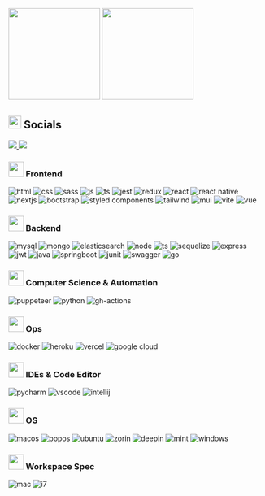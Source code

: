 <p>
  <img height="180em" src="https://github-readme-stats.vercel.app/api?username=michaelcaxias&show_icons=true&include_all_commits=true&count_private=true&theme=react&hide_border=true&bg_color=0D1117&title_color=ff8da4&icon_color=c2f0ff">
  <img height="180em" src="https://github-readme-stats.vercel.app/api/top-langs/?username=michaelcaxias&langs_count=10&layout=compact&theme=react&hide_border=true&bg_color=0D1117&title_color=ff8da4&icon_color=eafaff">
</p>

<h2>
  <img width="25px" src="https://i.imgur.com/k70nBye.png" />
  Socials
</h2>
  
<a href="https://www.linkedin.com/in/michaelcaxias/" target="_blank">
  <img src="https://img.shields.io/badge/LinkedIn-%230077B5.svg?logo=linkedin&logoColor=white" />
</a>

<a href="mailto:7michaeel7@gmail.com" target="_blank">
  <img src="https://img.shields.io/badge/Gmail-d14736.svg?logo=gmail&logoColor=white" />
</a>

<h3>
    <img width="30px" src="https://static.wikia.nocookie.net/logopedia/images/2/29/Microsoft_Paint_Logo_%281998-2001%29_%28Alternative%29.png/revision/latest/scale-to-width-down/250?cb=20200822232627" />
  Frontend
</h3>

![html](https://img.shields.io/badge/HTML5-E34F26?&logo=html5&logoColor=white)
![css](https://img.shields.io/badge/CSS3-1572B6?&logo=css3&logoColor=white)
![sass](https://img.shields.io/badge/Sass-CC6699?&logo=sass&logoColor=white)
![js](https://img.shields.io/badge/JavaScript-323330?&logo=javascript&logoColor=F7DF1E)
![ts](https://img.shields.io/badge/TypeScript-007ACC?&logo=typescript&logoColor=white)
![jest](https://img.shields.io/badge/Jest-C21325?&logo=jest&logoColor=white)
![redux](https://img.shields.io/badge/Redux-593D88?&logo=redux&logoColor=white)
![react](https://img.shields.io/badge/React-20232A?&logo=react&logoColor=61DAFB)
![react native](https://img.shields.io/badge/React_Native-20232A?&logo=react&logoColor=61DAFB)
![nextjs](https://img.shields.io/badge/next.js-000000?&logo=nextdotjs&logoColor=white)
![bootstrap](https://img.shields.io/badge/Bootstrap-563D7C?&logo=bootstrap&logoColor=white)
![styled components](https://img.shields.io/badge/Styled_Components-DB7093?&logo=Styled-components&logoColor=white)
![tailwind](https://img.shields.io/badge/Tailwind_CSS-38B2AC?&logo=tailwind-css&logoColor=white)
![mui](https://img.shields.io/badge/Material%20UI-007FFF?&logo=mui&logoColor=white)
![vite](https://img.shields.io/badge/Vite-B73BFE?&logo=vite&logoColor=FFD62E)
![vue](https://img.shields.io/badge/Vue.js-35495E?&logo=vuedotjs&logoColor=4FC08D)

<h3>
    <img width="30px" src="https://win98icons.alexmeub.com/icons/png/network_internet_pcs_installer-4.png" />
  Backend
</h3>

![mysql](https://img.shields.io/badge/MySQL-005C84?&logo=mysql&logoColor=white)
![mongo](https://img.shields.io/badge/MongoDB-4EA94B?&logo=mongodb&logoColor=white)
![elasticsearch](https://img.shields.io/badge/Elastic_Search-005571?&logo=elasticsearch&logoColor=white)
![node](https://img.shields.io/badge/Node.js-339933?&logo=nodedotjs&logoColor=white)
![ts](https://img.shields.io/badge/ts--node-3178C6?&logo=ts-node&logoColor=white)
![sequelize](https://img.shields.io/badge/Sequelize-52B0E7?&logo=Sequelize&logoColor=white)
![express](https://img.shields.io/badge/Express.js-000000?&logo=express&logoColor=white)
![jwt](https://img.shields.io/badge/JWT-000000?&logo=JSON%20web%20tokens&logoColor=white)
![java](https://img.shields.io/badge/Java-%230077B5?&logo=spring&logoColor=white)
![springboot](https://img.shields.io/badge/Spring_Boot-F2F4F9?&logo=spring-boot)
![junit](https://img.shields.io/badge/Junit5-25A162?&logo=junit5&logoColor=white)
![swagger](https://img.shields.io/badge/Swagger-85EA2D?&logo=Swagger&logoColor=white)
![go](https://img.shields.io/badge/Go-00ADD8?&logo=go&logoColor=white)

<h3>
    <img width="30px" src="https://win98icons.alexmeub.com/icons/png/computer_2_cool-4.png" />
  Computer Science & Automation
</h3>

![puppeteer](https://img.shields.io/badge/Puppeteer-40B5A4?&logo=Puppeteer&logoColor=white)
![python](https://img.shields.io/badge/Python-FFD43B?&logo=python&logoColor=blue)
![gh-actions](https://img.shields.io/badge/GitHub_Actions-2088FF?&logo=github-actions&logoColor=white)

<h3>
    <img width="30px" src="https://win98icons.alexmeub.com/icons/png/world-2.png" />
  Ops
</h3>

![docker](https://img.shields.io/badge/Docker-2CA5E0?&logo=docker&logoColor=white)
![heroku](https://img.shields.io/badge/Heroku-430098?&logo=heroku&logoColor=white)
![vercel](https://img.shields.io/badge/Vercel-000000?&logo=vercel&logoColor=white)
![google cloud](https://img.shields.io/badge/Google_Cloud-4285F4?&logo=google-cloud&logoColor=white)

<h3>
    <img width="30px" src="https://win98icons.alexmeub.com/icons/png/notepad-5.png" />
  IDEs & Code Editor
</h3>

![pycharm](https://img.shields.io/badge/PyCharm-000000.svg?&&logo=PyCharm&logoColor=white)
![vscode](https://img.shields.io/badge/VSCode-0078D4?&logo=visual%20studio%20code&logoColor=white)
![intellij](https://img.shields.io/badge/IntelliJ_IDEA-000000.svg?&logo=intellij-idea&logoColor=white)

<h3>
    <img width="30px" src="https://win98icons.alexmeub.com/icons/png/ms_dos-1.png" />
  OS
</h3>

![macos](https://img.shields.io/badge/mac%20os-000000?&logo=apple&logoColor=white)
![popos](https://img.shields.io/badge/Pop!_OS-48B9C7?&logo=Pop!_OS&logoColor=white)
![ubuntu](https://img.shields.io/badge/Ubuntu-E95420?&logo=ubuntu&logoColor=white)
![zorin](https://img.shields.io/badge/Zorin%20OS-0CC1F3?&logo=zorin&logoColor=white)
![deepin](https://img.shields.io/badge/Deepin-007CFF?&logo=deepin&logoColor=white)
![mint](https://img.shields.io/badge/Linux_Mint-87CF3E?&logo=linux-mint&logoColor=white)
![windows](https://img.shields.io/badge/Windows-003399?&logo=windows-xp&logoColor=white)

<h3>
    <img width="30px" src="https://win98icons.alexmeub.com/icons/png/hardware-5.png" />
  Workspace Spec
</h3>

![mac](https://img.shields.io/badge/Apple-MacBook_Pro_2019-333333?&logo=apple&logoColor=white)
![i7](https://img.shields.io/badge/Intel%20Core_i7_6th-0071C5?&logo=intel&logoColor=white)
